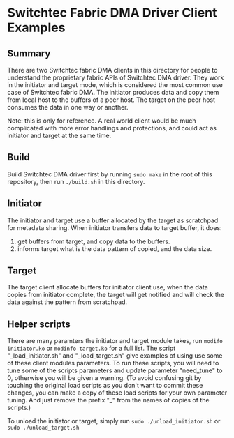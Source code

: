 # Switchtec Fabric DMA Driver Client Examples

## Summary

There are two Switchtec fabric DMA clients in this directory for people to
understand the proprietary fabric APIs of Switchtec DMA driver. They work in
the initiator and target mode, which is considered the most common use case of
Switchtec fabric DMA. The initiator produces data and copy them from local host
to the buffers of a peer host. The target on the peer host consumes the data in
one way or another.

Note: this is only for reference. A real world client would be much complicated
with more error handlings and protections, and could act as initiator and target
at the same time.

## Build

Build Switchtec DMA driver first by running `sudo make` in the root of this
repository, then run `./build.sh` in this directory.

## Initiator

The initiator and target use a buffer allocated by the target as scratchpad
for metadata sharing. When initiator transfers data to target buffer, it does:

1. get buffers from target, and copy data to the buffers.
2. informs target what is the data pattern of copied, and the data size.

## Target

The target client allocate buffers for initiator client use, when the data
copies from initiator complete, the target will get notified and will check the
data against the pattern from scratchpad.

## Helper scripts

There are many paramters the initiator and target module takes, run `modifo
initiator.ko` or `modinfo target.ko` for a full list. The script
"\_load_initiator.sh" and "\_load_target.sh" give examples of using use some of
these client modules parameters. To run these scripts, you will need to tune
some of the scripts parameters and update parameter "need_tune" to 0, otherwise
you will be given a warning. (To avoid confusing git by touching the original
load scripts as you don't want to commit these changes, you can make a copy of
these load scripts for your own parameter tuning. And just remove the prefix "\_"
from the names of copies of the scripts.)

To unload the initiator or target, simply run `sudo ./unload_initiator.sh` or
`sudo ./unload_target.sh`
